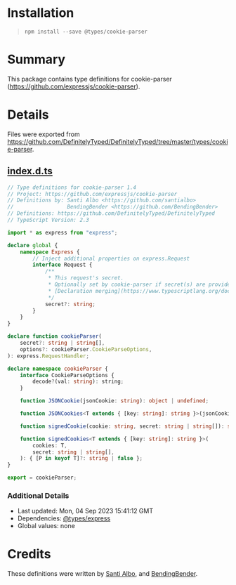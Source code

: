 # Installation
> `npm install --save @types/cookie-parser`

# Summary
This package contains type definitions for cookie-parser (https://github.com/expressjs/cookie-parser).

# Details
Files were exported from https://github.com/DefinitelyTyped/DefinitelyTyped/tree/master/types/cookie-parser.
## [index.d.ts](https://github.com/DefinitelyTyped/DefinitelyTyped/tree/master/types/cookie-parser/index.d.ts)
````ts
// Type definitions for cookie-parser 1.4
// Project: https://github.com/expressjs/cookie-parser
// Definitions by: Santi Albo <https://github.com/santialbo>
//                 BendingBender <https://github.com/BendingBender>
// Definitions: https://github.com/DefinitelyTyped/DefinitelyTyped
// TypeScript Version: 2.3

import * as express from "express";

declare global {
    namespace Express {
        // Inject additional properties on express.Request
        interface Request {
            /**
             * This request's secret.
             * Optionally set by cookie-parser if secret(s) are provided.  Can be used by other middleware.
             * [Declaration merging](https://www.typescriptlang.org/docs/handbook/declaration-merging.html) can be used to add your own properties.
             */
            secret?: string;
        }
    }
}

declare function cookieParser(
    secret?: string | string[],
    options?: cookieParser.CookieParseOptions,
): express.RequestHandler;

declare namespace cookieParser {
    interface CookieParseOptions {
        decode?(val: string): string;
    }

    function JSONCookie(jsonCookie: string): object | undefined;

    function JSONCookies<T extends { [key: string]: string }>(jsonCookies: T): { [P in keyof T]: object | undefined };

    function signedCookie(cookie: string, secret: string | string[]): string | false;

    function signedCookies<T extends { [key: string]: string }>(
        cookies: T,
        secret: string | string[],
    ): { [P in keyof T]?: string | false };
}

export = cookieParser;

````

### Additional Details
 * Last updated: Mon, 04 Sep 2023 15:41:12 GMT
 * Dependencies: [@types/express](https://npmjs.com/package/@types/express)
 * Global values: none

# Credits
These definitions were written by [Santi Albo](https://github.com/santialbo), and [BendingBender](https://github.com/BendingBender).
